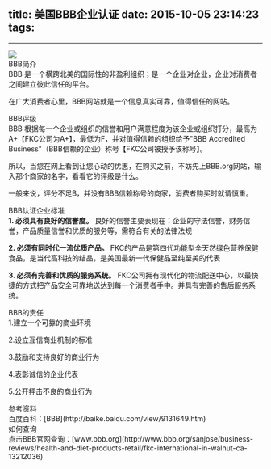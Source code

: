 title: 美国BBB企业认证
date: 2015-10-05 23:14:23
tags:
---

---------------------------------------

<img class="lazy" src="http://pocket-fkc.image.alimmdn.com/fkc_page_banner_placeholder.png@320w" data-original="http://pocket-fkc.image.alimmdn.com/fkc-pages/certificate/bbb_image.jpg">

<div class="blue-panel-header">
BBB简介
</div>
<div class="blue-panel">
BBB 是一个横跨北美的国际性的非盈利组织；是一个企业对企业，企业对消费者之间建立彼此信任的平台。

在广大消费者心里，BBB网站就是一个信息真实可靠，值得信任的网站。
</div>

<div class="green-panel-header">
BBB评级
</div>
<div class="green-panel">
BBB 根据每一个企业或组织的信誉和用户满意程度为该企业或组织打分，最高为A+【FKC公司为A+】，最低为F，并对值得信赖的组织给予"BBB Accredited Business"（BBB信赖的企业）称号【FKC公司被授予该称号】。

所以，当您在网上看到让您心动的优惠，在购买之前，不妨先上BBB.org网站，输入那个商家的名字，看看它的评级是什么。

一般来说，评分不足B，并没有BBB信赖称号的商家，消费者购买时就请慎重。
</div>

<div class="yellow-panel-header">
BBB认证企业标准
</div>
<div class="yellow-panel">
<b>1. 必须具有良好的信誉度。</b>
  良好的信誉主要表现在：企业的守法信誉，财务信誉，产品质量信誉和优质的服务等，需符合有关的法律法规

<b>2. 必须有同时代一流优质产品。</b>
  FKC的产品是第四代功能型全天然绿色营养保健食品，是当代高科技的结晶，是美国最新一代保健品至纯至美的代表

<b>3. 必须有完善和优质的服务系统。</b>
  FKC公司拥有现代化的物流配送中心，以最快捷的方式把产品安全可靠地送达到每一个消费者手中。并具有完善的售后服务系统。
</div>

<div class="red-panel-header">
BBB的责任
</div>
<div class="red-panel">
1.建立一个可靠的商业环境

2.设立互信商业机制的标准

3.鼓励和支持良好的商业行为

4.表彰诚信的企业代表

5.公开抨击不良的商业行为
</div>

<div class="blue-panel-header">
参考资料
</div>
<div class="blue-panel">
百度百科：[BBB](http://baike.baidu.com/view/9131649.htm)
</div>

<div class="green-panel-header">
如何查询
</div>
<div class="green-panel">
点击BBB官网查询：[www.bbb.org](http://www.bbb.org/sanjose/business-reviews/health-and-diet-products-retail/fkc-international-in-walnut-ca-13212036)
</div>

